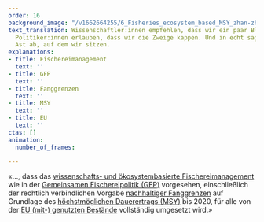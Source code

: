 ```yaml
---
order: 16
background_image: "/v1662664255/6_Fisheries_ecosystem_based_MSY_zhan-zhang-unsplash_ihlwfx_an3scc.jpg"
text_translation: Wissenschaftler:innen empfehlen, dass wir ein paar Blätter abknipsen.
  Politiker:innen erlauben, dass wir die Zweige kappen. Und in echt sägen wir den
  Ast ab, auf dem wir sitzen.
explanations:
- title: Fischereimanagement
  text: ''
- title: GFP
  text: ''
- title: Fanggrenzen
  text: ''
- title: MSY
  text: ''
- title: EU
  text: ''
ctas: []
animation:
  number_of_frames: 

---
```

«…, dass das [wissenschafts- und öko­systembasierte Fischereimanagement](# "Fischereimanagement") wie in der [Gemeinsamen Fischereipolitik (GFP)](# "GFP") vorgesehen, einschließlich der rechtlich verbindlichen Vorgabe [nachhaltiger Fanggrenzen](# "Fanggrenzen") auf Grundlage des [höchstmöglichen Dauerertrags (MSY)](# "MSY") bis 2020, für alle von der [EU (mit-) genutzten Bestände](# "EU") vollständig umgesetzt wird.»